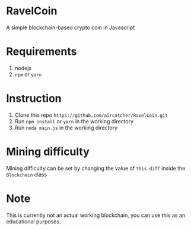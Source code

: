 # RavelCoin
A simple blockchain-based crypto coin in Javascript

# Requirements
1. nodejs
2. ```npm``` or ```yarn```

# Instruction
1. Clone this repo ```https://github.com/aircatcher/RavelCoin.git```
2. Run ```npm install``` or ```yarn``` in the working directory
3. Run ```node main.js``` in the working directory

# Mining difficulty
Mining difficulty can be set by changing the value of ```this.diff``` inside the ```Blockchain``` class

# Note
This is currently not an actual working blockchain, you can use this as an educational purposes.